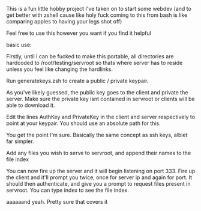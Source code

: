This is a fun little hobby project I've taken on to start some webdev (and to get better with zshell cause like holy fuck coming to this from bash is like comparing apples to having your legs shot off) 

Feel free to use this however you want if you find it helpful 


basic use:

  Firstly, until I can be fucked to make this portable, all directories are hardcoded to /root/testing/servroot so thats where server has to reside unless you feel like changing the hardlinks.

  Run generatekeys.zsh to create a public / private keypair. 

  As you've likely guessed, the public key goes to the client and private the server. Make sure the private key isnt contained in servroot or clients will be able to download it. 

  Edit the lines AuthKey and PrivateKey in the client and server respectively to point at your keypair. You should use an absolute path for this. 


  You get the point I'm sure. Basically the same concept as ssh keys, albiet far simpler. 


  Add any files you wish to serve to servroot, and append their names to the file index 


  You can now fire up the server and it will begin listening on port 333. Fire up the client and it'll prompt you twice, once for server ip and again for port. It should then authenticate, and give you a prompt to request files present in servroot. You can type index to see the file index. 


aaaaaand yeah. Pretty sure that covers it
